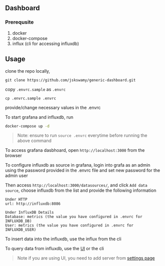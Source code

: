 ## Dashboard

### Prerequsite

1. docker
2. docker-compose
3. influx (cli for accessing influxdb)

## Usage

clone the repo locally,

```
git clone https://github.com/jskswamy/generic-dashboard.git
```

copy `.envrc.sample` as `.envrc`

```
cp .envrc.sample .envrc
```

provide/change necessary values in the .envrc


To start grafana and influxdb, run

```bash
docker-compose up -d
```

> Note: ensure to run `source .envrc` everytime before running the above command

To access grafana dasbhoard, open `http://localhost:3000` from the browser

To configure influxdb as source in grafana, login into grafa as an admin using the password
provided in the .envrc file and set new password for the admin user

Then access `http://localhost:3000/datasources/`, and click `Add data source`, choose influxdb 
from the list and provide the following information

```
Under HTTP
url: http://influxdb:8086
```

```
Under InfluxDB Details
Database: metrics (the value you have configured in .envrc for INFLUXDB_DB)
User: metrics (the value you have configured in .envrc for INFLUXDB_USER)
```

To insert data into the influxdb, use the influx from the cli

To query data from influxdb, use the [UI](http://localhost:8080) or the cli

> Note if you are using UI, you need to add server from [settings page](http://localhost:8080/#/settings/)
